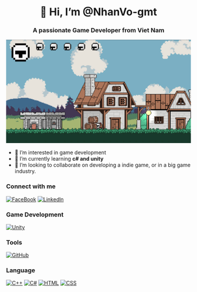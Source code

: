 <h1 align="center">
  👋 Hi, I’m @NhanVo-gmt
</h1> 

<h3 align="center">
  A passionate Game Developer from Viet Nam
</h3>

![gameImage][gameImage.url]

<ul>
  <li>
    👀 I’m interested in game development
  </li>
  <li>
    🌱 I’m currently learning <strong>c# and unity</strong>
  </li>
  <li>
    💞️ I’m looking to collaborate on developing a indie game, or in a big game industry.
  </li>
</ul>

### Connect with me

[![FaceBook][FaceBook.img]][FaceBook-url] [![Linkedln][Linkedln.img]][Linkedln-url]

### Game Development

[![Unity][Unity.img]][Unity-url]

### Tools

[![GitHub][GitHub.img]][GitHub-url]

### Language

[![C++][C++.img]][C++-url] [![C#][C#.img]][C#-url] [![HTML][HTML.img]][HTML-url] [![CSS][CSS.img]][CSS-url]


<!---
NhanVo-gmt/NhanVo-gmt is a ✨ special ✨ repository because its `README.md` (this file) appears on your GitHub profile.
You can click the Preview link to take a look at your changes.
--->

<!-- Mardown links -->
[gameImage.url]: gameImage.png

[FaceBook.img]: https://img.shields.io/badge/Facebook-%231877F2.svg?style=for-the-badge&logo=Facebook&logoColor=white
[FaceBook-url]: https://www.facebook.com/vovanthanhnhan0606/
[Linkedln.img]: https://img.shields.io/badge/linkedin-%230077B5.svg?style=for-the-badge&logo=linkedin&logoColor=white
[Linkedln-url]: https://www.linkedin.com/in/thanh-nhan-vo-van-7b2168222/

[Unity.img]: https://img.shields.io/badge/unity-%23000000.svg?style=for-the-badge&logo=unity&logoColor=white
[Unity-url]: https://unity.com

[GitHub.img]: https://img.shields.io/badge/github-%23121011.svg?style=for-the-badge&logo=github&logoColor=white
[GitHub-url]: https://github.com/NhanVo-gmt

[C++.img]: https://img.shields.io/badge/c++-%2300599C.svg?style=for-the-badge&logo=c%2B%2B&logoColor=white
[C++-url]: https://img.shields.io/badge/c++-%2300599C.svg?style=for-the-badge&logo=c%2B%2B&logoColor=white
[C#.img]: https://img.shields.io/badge/c%23-%23239120.svg?style=for-the-badge&logo=c-sharp&logoColor=white
[C#-url]: https://img.shields.io/badge/c%23-%23239120.svg?style=for-the-badge&logo=c-sharp&logoColor=white
[HTML.img]: https://img.shields.io/badge/html5-%23E34F26.svg?style=for-the-badge&logo=html5&logoColor=white
[HTML-url]: https://img.shields.io/badge/html5-%23E34F26.svg?style=for-the-badge&logo=html5&logoColor=white
[CSS.img]: https://img.shields.io/badge/css3-%231572B6.svg?style=for-the-badge&logo=css3&logoColor=white
[CSS-url]: https://img.shields.io/badge/css3-%231572B6.svg?style=for-the-badge&logo=css3&logoColor=white
